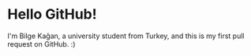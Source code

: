 # Hello GitHub!

I'm Bilge Kağan, a university student from Turkey, and this is my first pull request on GitHub. :)
